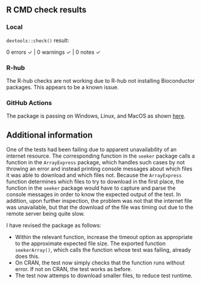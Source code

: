## R CMD check results

### Local

`devtools::check()` result:

  0 errors ✓ | 0 warnings ✓ | 0 notes ✓

### R-hub

The R-hub checks are not working due to R-hub not installing Bioconductor packages. This appears to be a known issue.

### GitHub Actions

The package is passing on Windows, Linux, and MacOS as shown [here](https://github.com/hugheylab/seeker/actions/runs/3084217501/jobs/4986441663).

## Additional information

One of the tests had been failing due to apparent unavailability of an internet resource. The corresponding function in the `seeker` package calls a function in the `ArrayExpress` package, which handles such cases by not throwing an error and instead printing console messages about which files it was able to download and which files not. Because the `ArrayExpress` function determines which files to try to download in the first place, the function in the `seeker` package would have to capture and parse the console messages in order to know the expected output of the test. In addition, upon further inspection, the problem was not that the internet file was unavailable, but that the download of the file was timing out due to the remote server being quite slow. 

I have revised the package as follows:

- Within the relevant function, increase the timeout option as appropriate to the approximate expected file size. The exported function `seekerArray()`, which calls the function whose test was failing, already does this.
- On CRAN, the test now simply checks that the function runs without error. If not on CRAN, the test works as before.
- The test now attemps to download smaller files, to reduce test runtime.
